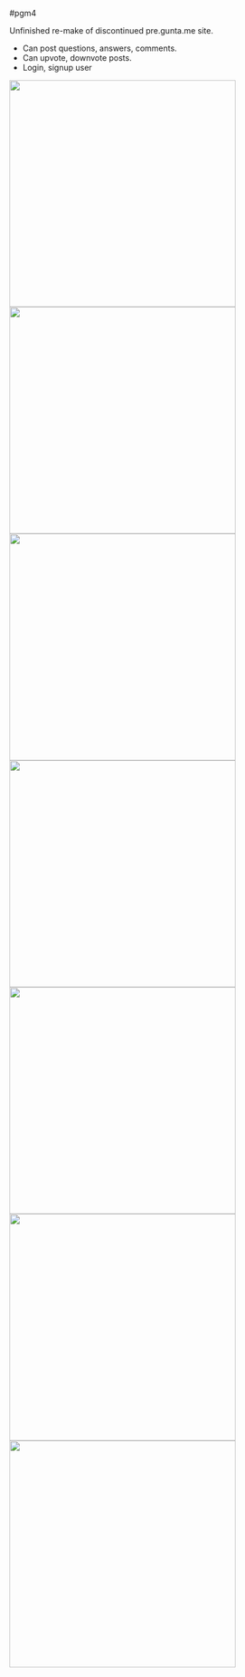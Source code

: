 #pgm4

Unfinished re-make of discontinued pre.gunta.me site. 

- Can post questions, answers, comments.
- Can upvote, downvote posts.
- Login, signup user

<img width="400" src="http://i.imgur.com/5zau6oU.png">
<img width="400" src="http://i.imgur.com/oeNJUVj.png">
<img width="400" src="http://i.imgur.com/0CR7iKL.png">
<img width="400" src="http://i.imgur.com/J3FeE4B.png">
<img width="400" src="http://i.imgur.com/CJAxV5J.png">
<img width="400" src="http://i.imgur.com/qZBW8e9.png">
<img width="400" src="http://i.imgur.com/S9f1YQf.png">

